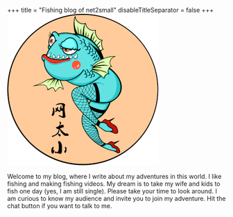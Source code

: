 +++
title = "Fishing blog of net2small"
disableTitleSeparator = false
+++
![logo](./logo.png)

Welcome to my blog, where I write about my adventures in this world. I like fishing and making fishing videos. My dream is to take my wife and kids to fish one day (yes, I am still single). Please take your time to look around. I am curious to know my audience and invite you to join my adventure. Hit the chat button if you want to talk to me. 


